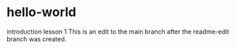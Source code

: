 # hello-world
introduction lesson 1
This is an edit to the main branch after the readme-edit branch was created.
